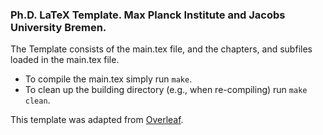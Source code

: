 ### Ph.D. LaTeX Template. Max Planck Institute and Jacobs University Bremen.

The Template consists of the main.tex file, and the chapters, and subfiles loaded in the main.tex file.

* To compile the main.tex simply run `make`.  
* To clean up the building directory (e.g., when re-compiling) run `make clean`. 

This template was adapted from [Overleaf](https://www.overleaf.com/learn/latex).




